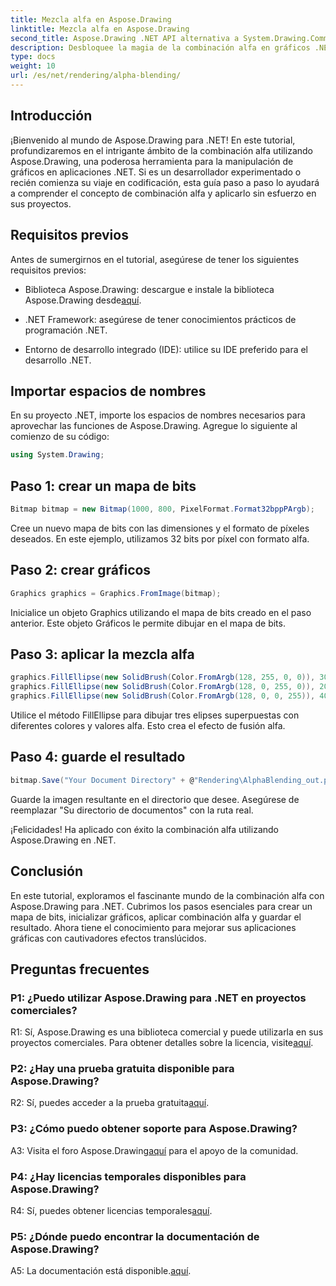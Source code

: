 ```yaml
---
title: Mezcla alfa en Aspose.Drawing
linktitle: Mezcla alfa en Aspose.Drawing
second_title: Aspose.Drawing .NET API alternativa a System.Drawing.Common
description: Desbloquee la magia de la combinación alfa en gráficos .NET con Aspose.Drawing. Eleva tus proyectos con efectos translúcidos.
type: docs
weight: 10
url: /es/net/rendering/alpha-blending/
---
```

## Introducción

¡Bienvenido al mundo de Aspose.Drawing para .NET! En este tutorial, profundizaremos en el intrigante ámbito de la combinación alfa utilizando Aspose.Drawing, una poderosa herramienta para la manipulación de gráficos en aplicaciones .NET. Si es un desarrollador experimentado o recién comienza su viaje en codificación, esta guía paso a paso lo ayudará a comprender el concepto de combinación alfa y aplicarlo sin esfuerzo en sus proyectos.

## Requisitos previos

Antes de sumergirnos en el tutorial, asegúrese de tener los siguientes requisitos previos:

-  Biblioteca Aspose.Drawing: descargue e instale la biblioteca Aspose.Drawing desde[aquí](https://releases.aspose.com/drawing/net/).

- .NET Framework: asegúrese de tener conocimientos prácticos de programación .NET.

- Entorno de desarrollo integrado (IDE): utilice su IDE preferido para el desarrollo .NET.

## Importar espacios de nombres

En su proyecto .NET, importe los espacios de nombres necesarios para aprovechar las funciones de Aspose.Drawing. Agregue lo siguiente al comienzo de su código:

```csharp
using System.Drawing;
```

## Paso 1: crear un mapa de bits

```csharp
Bitmap bitmap = new Bitmap(1000, 800, PixelFormat.Format32bppPArgb);
```

Cree un nuevo mapa de bits con las dimensiones y el formato de píxeles deseados. En este ejemplo, utilizamos 32 bits por píxel con formato alfa.

## Paso 2: crear gráficos

```csharp
Graphics graphics = Graphics.FromImage(bitmap);
```

Inicialice un objeto Graphics utilizando el mapa de bits creado en el paso anterior. Este objeto Gráficos le permite dibujar en el mapa de bits.

## Paso 3: aplicar la mezcla alfa

```csharp
graphics.FillEllipse(new SolidBrush(Color.FromArgb(128, 255, 0, 0)), 300, 100, 400, 400);
graphics.FillEllipse(new SolidBrush(Color.FromArgb(128, 0, 255, 0)), 200, 300, 400, 400);
graphics.FillEllipse(new SolidBrush(Color.FromArgb(128, 0, 0, 255)), 400, 300, 400, 400);
```

Utilice el método FillEllipse para dibujar tres elipses superpuestas con diferentes colores y valores alfa. Esto crea el efecto de fusión alfa.

## Paso 4: guarde el resultado

```csharp
bitmap.Save("Your Document Directory" + @"Rendering\AlphaBlending_out.png");
```

Guarde la imagen resultante en el directorio que desee. Asegúrese de reemplazar "Su directorio de documentos" con la ruta real.

¡Felicidades! Ha aplicado con éxito la combinación alfa utilizando Aspose.Drawing en .NET.

## Conclusión

En este tutorial, exploramos el fascinante mundo de la combinación alfa con Aspose.Drawing para .NET. Cubrimos los pasos esenciales para crear un mapa de bits, inicializar gráficos, aplicar combinación alfa y guardar el resultado. Ahora tiene el conocimiento para mejorar sus aplicaciones gráficas con cautivadores efectos translúcidos.

## Preguntas frecuentes

### P1: ¿Puedo utilizar Aspose.Drawing para .NET en proyectos comerciales?

 R1: Sí, Aspose.Drawing es una biblioteca comercial y puede utilizarla en sus proyectos comerciales. Para obtener detalles sobre la licencia, visite[aquí](https://purchase.aspose.com/buy).

### P2: ¿Hay una prueba gratuita disponible para Aspose.Drawing?

 R2: Sí, puedes acceder a la prueba gratuita[aquí](https://releases.aspose.com/).

### P3: ¿Cómo puedo obtener soporte para Aspose.Drawing?

 A3: Visita el foro Aspose.Drawing[aquí](https://forum.aspose.com/c/diagram/17) para el apoyo de la comunidad.

### P4: ¿Hay licencias temporales disponibles para Aspose.Drawing?

 R4: Sí, puedes obtener licencias temporales[aquí](https://purchase.aspose.com/temporary-license/).

### P5: ¿Dónde puedo encontrar la documentación de Aspose.Drawing?

 A5: La documentación está disponible.[aquí](https://reference.aspose.com/drawing/net/).